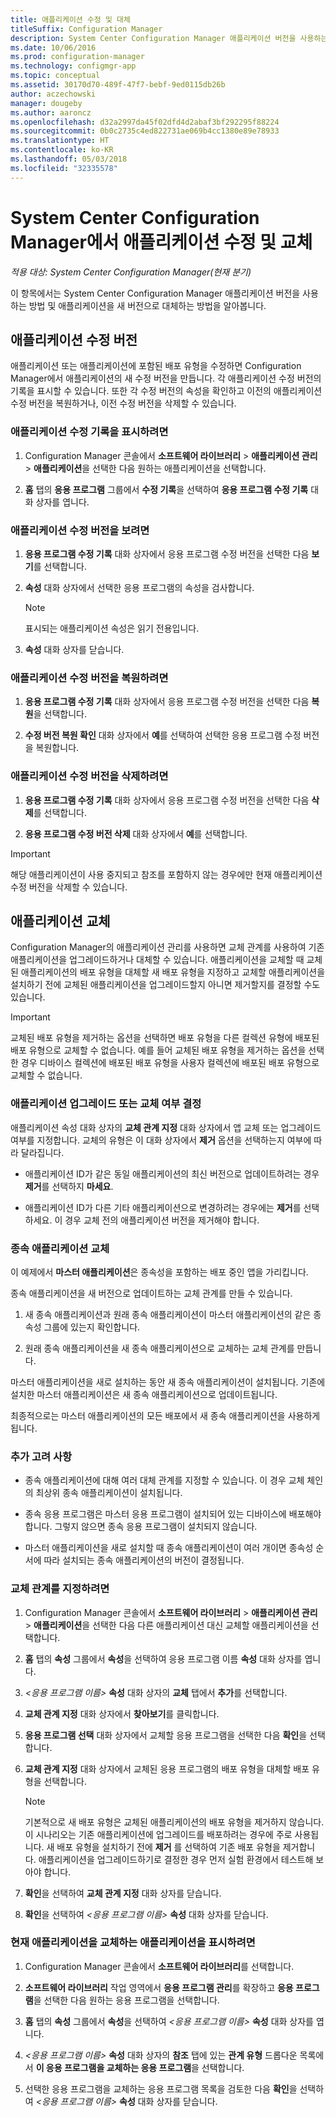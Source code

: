 ```yaml
---
title: 애플리케이션 수정 및 대체
titleSuffix: Configuration Manager
description: System Center Configuration Manager 애플리케이션 버전을 사용하는 방법과 애플리케이션을 교체하는 방법에 대해 설명합니다.
ms.date: 10/06/2016
ms.prod: configuration-manager
ms.technology: configmgr-app
ms.topic: conceptual
ms.assetid: 30170d70-489f-47f7-bebf-9ed0115db26b
author: aczechowski
manager: dougeby
ms.author: aaroncz
ms.openlocfilehash: d32a2997da45f02dfd4d2abaf3bf292295f88224
ms.sourcegitcommit: 0b0c2735c4ed822731ae069b4cc1380e89e78933
ms.translationtype: HT
ms.contentlocale: ko-KR
ms.lasthandoff: 05/03/2018
ms.locfileid: "32335578"
---
```

# <a name="revise-and-supersede-applications-in-system-center-configuration-manager"></a>System Center Configuration Manager에서 애플리케이션 수정 및 교체

*적용 대상: System Center Configuration Manager(현재 분기)*

이 항목에서는 System Center Configuration Manager 애플리케이션 버전을 사용하는 방법 및 애플리케이션을 새 버전으로 대체하는 방법을 알아봅니다.  

##  <a name="application-revisions"></a>애플리케이션 수정 버전  
 애플리케이션 또는 애플리케이션에 포함된 배포 유형을 수정하면 Configuration Manager에서 애플리케이션의 새 수정 버전을 만듭니다. 각 애플리케이션 수정 버전의 기록을 표시할 수 있습니다. 또한 각 수정 버전의 속성을 확인하고 이전의 애플리케이션 수정 버전을 복원하거나, 이전 수정 버전을 삭제할 수 있습니다.  

### <a name="to-display-an-application-revision-history"></a>애플리케이션 수정 기록을 표시하려면  

1.  Configuration Manager 콘솔에서 **소프트웨어 라이브러리** > **애플리케이션 관리** > **애플리케이션**을 선택한 다음 원하는 애플리케이션을 선택합니다.  

3.  **홈** 탭의 **응용 프로그램** 그룹에서 **수정 기록**을 선택하여 **응용 프로그램 수정 기록** 대화 상자를 엽니다.  

### <a name="to-view-an-application-revision"></a>애플리케이션 수정 버전을 보려면  

1.  **응용 프로그램 수정 기록** 대화 상자에서 응용 프로그램 수정 버전을 선택한 다음 **보기**를 선택합니다.  

2.  **속성** 대화 상자에서 선택한 응용 프로그램의 속성을 검사합니다.  

    > [!NOTE]  
    >  표시되는 애플리케이션 속성은 읽기 전용입니다.  

3.  **속성** 대화 상자를 닫습니다.  

### <a name="to-restore-an-application-revision"></a>애플리케이션 수정 버전을 복원하려면  

1.  **응용 프로그램 수정 기록** 대화 상자에서 응용 프로그램 수정 버전을 선택한 다음 **복원**을 선택합니다.  

2.  **수정 버전 복원 확인** 대화 상자에서 **예**를 선택하여 선택한 응용 프로그램 수정 버전을 복원합니다.  

### <a name="to-delete-an-application-revision"></a>애플리케이션 수정 버전을 삭제하려면  

1.  **응용 프로그램 수정 기록** 대화 상자에서 응용 프로그램 수정 버전을 선택한 다음 **삭제**를 선택합니다.  

2.  **응용 프로그램 수정 버전 삭제** 대화 상자에서 **예**를 선택합니다.  

> [!IMPORTANT]  
>  해당 애플리케이션이 사용 중지되고 참조를 포함하지 않는 경우에만 현재 애플리케이션 수정 버전을 삭제할 수 있습니다.  

##  <a name="application-supersedence"></a>애플리케이션 교체  
 Configuration Manager의 애플리케이션 관리를 사용하면 교체 관계를 사용하여 기존 애플리케이션을 업그레이드하거나 대체할 수 있습니다. 애플리케이션을 교체할 때 교체된 애플리케이션의 배포 유형을 대체할 새 배포 유형을 지정하고 교체할 애플리케이션을 설치하기 전에 교체된 애플리케이션을 업그레이드할지 아니면 제거할지를 결정할 수도 있습니다.  

> [!IMPORTANT]  
>  교체된 배포 유형을 제거하는 옵션을 선택하면 배포 유형을 다른 컬렉션 유형에 배포된 배포 유형으로 교체할 수 없습니다.  예를 들어 교체된 배포 유형을 제거하는 옵션을 선택한 경우 디바이스 컬렉션에 배포된 배포 유형을 사용자 컬렉션에 배포된 배포 유형으로 교체할 수 없습니다.  

### <a name="decide-whether-to-upgrade-or-replace-an-application"></a>애플리케이션 업그레이드 또는 교체 여부 결정  
 애플리케이션 속성 대화 상자의 **교체 관계 지정** 대화 상자에서 앱 교체 또는 업그레이드 여부를 지정합니다. 교체의 유형은 이 대화 상자에서 **제거** 옵션을 선택하는지 여부에 따라 달라집니다.  

-   애플리케이션 ID가 같은 동일 애플리케이션의 최신 버전으로 업데이트하려는 경우 **제거**를 선택하지 **마세요**.  

-   애플리케이션 ID가 다른 기타 애플리케이션으로 변경하려는 경우에는 **제거**를 선택하세요. 이 경우 교체 전의 애플리케이션 버전을 제거해야 합니다.  

### <a name="supersede-dependent-applications"></a>종속 애플리케이션 교체  
 이 예제에서 **마스터 애플리케이션**은 종속성을 포함하는 배포 중인 앱을 가리킵니다.  

 종속 애플리케이션을 새 버전으로 업데이트하는 교체 관계를 만들 수 있습니다.  

1.  새 종속 애플리케이션과 원래 종속 애플리케이션이 마스터 애플리케이션의 같은 종속성 그룹에 있는지 확인합니다.  

2.  원래 종속 애플리케이션을 새 종속 애플리케이션으로 교체하는 교체 관계를 만듭니다.  

 마스터 애플리케이션을 새로 설치하는 동안 새 종속 애플리케이션이 설치됩니다. 기존에 설치한 마스터 애플리케이션은 새 종속 애플리케이션으로 업데이트됩니다.  

 최종적으로는 마스터 애플리케이션의 모든 배포에서 새 종속 애플리케이션을 사용하게 됩니다.  

### <a name="further-considerations"></a>추가 고려 사항  

-   종속 애플리케이션에 대해 여러 대체 관계를 지정할 수 있습니다. 이 경우 교체 체인의 최상위 종속 애플리케이션이 설치됩니다.  

-   종속 응용 프로그램은 마스터 응용 프로그램이 설치되어 있는 디바이스에 배포해야 합니다. 그렇지 않으면 종속 응용 프로그램이 설치되지 않습니다.  

-   마스터 애플리케이션을 새로 설치할 때 종속 애플리케이션이 여러 개이면 종속성 순서에 따라 설치되는 종속 애플리케이션의 버전이 결정됩니다.  

### <a name="to-specify-a-supersedence-relationship"></a>교체 관계를 지정하려면  

1.  Configuration Manager 콘솔에서 **소프트웨어 라이브러리** > **애플리케이션 관리** > **애플리케이션**을 선택한 다음 다른 애플리케이션 대신 교체할 애플리케이션을 선택합니다.  

3.  **홈** 탭의 **속성** 그룹에서 **속성**을 선택하여 응용 프로그램 이름 **속성** 대화 상자를 엽니다.  

4.  *<응용 프로그램 이름\>* **속성** 대화 상자의 **교체** 탭에서 **추가**를 선택합니다.  

5.  **교체 관계 지정** 대화 상자에서 **찾아보기**를 클릭합니다.  

6.  **응용 프로그램 선택** 대화 상자에서 교체할 응용 프로그램을 선택한 다음 **확인**을 선택합니다.  

7.  **교체 관계 지정** 대화 상자에서 교체된 응용 프로그램의 배포 유형을 대체할 배포 유형을 선택합니다.  

    > [!NOTE]  
    >  기본적으로 새 배포 유형은 교체된 애플리케이션의 배포 유형을 제거하지 않습니다. 이 시나리오는 기존 애플리케이션에 업그레이드를 배포하려는 경우에 주로 사용됩니다. 새 배포 유형을 설치하기 전에 **제거** 를 선택하여 기존 배포 유형을 제거합니다. 애플리케이션을 업그레이드하기로 결정한 경우 먼저 실험 환경에서 테스트해 보아야 합니다.  

8.  **확인**을 선택하여 **교체 관계 지정** 대화 상자를 닫습니다.  

9. **확인**을 선택하여 *<응용 프로그램 이름\>* **속성** 대화 상자를 닫습니다.  

### <a name="to-display-applications-that-supersede-the-current-application"></a>현재 애플리케이션을 교체하는 애플리케이션을 표시하려면  

1.  Configuration Manager 콘솔에서 **소프트웨어 라이브러리**를 선택합니다.  

2.  **소프트웨어 라이브러리** 작업 영역에서 **응용 프로그램 관리**를 확장하고 **응용 프로그램**을 선택한 다음 원하는 응용 프로그램을 선택합니다.  

3.  **홈** 탭의 **속성** 그룹에서 **속성**을 선택하여 *<응용 프로그램 이름\>* **속성** 대화 상자를 엽니다.  

4.  *<응용 프로그램 이름\>* **속성** 대화 상자의 **참조** 탭에 있는 **관계 유형** 드롭다운 목록에서 **이 응용 프로그램을 교체하는 응용 프로그램**을 선택합니다.  

5.  선택한 응용 프로그램을 교체하는 응용 프로그램 목록을 검토한 다음 **확인**을 선택하여 *<응용 프로그램 이름\>* **속성** 대화 상자를 닫습니다.  
